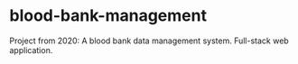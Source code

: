 # blood-bank-management
Project from 2020: A blood bank data management system. Full-stack web application.
